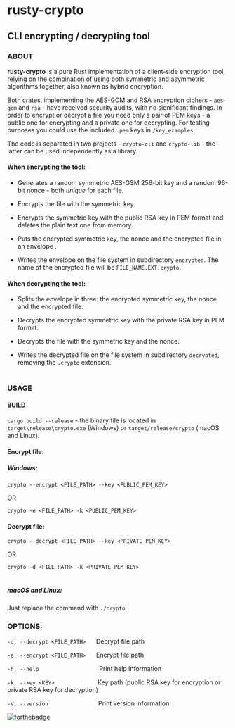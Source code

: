 # rusty-crypto
## CLI encrypting / decrypting tool

### ABOUT
**rusty-crypto** is a pure Rust implementation of a client-side encryption tool, 
relying on the combination of using both symmetric and asymmetric algorithms together, 
also known as hybrid encryption.

Both crates, implementing the AES-GCM and RSA encryption ciphers - `aes-gcm` and `rsa` - have received security audits, with no significant findings.
In order to encrypt or decrypt a file you need only a pair of PEM keys - a public one for encrypting and a private one for decrypting. 
For testing purposes you could use the included `.pem` keys in `/key_examples`.

The code is separated in two projects - `crypto-cli` and `crypto-lib` - the latter can be used independently as a library.


#### When encrypting the tool: 

- Generates a random symmetric AES-GSM 256-bit key and a random 96-bit nonce - both _unique_ for each file. 

- Encrypts the file with the symmetric key.

- Encrypts the symmetric key with the public RSA key in PEM format and deletes the plain text one from memory.

- Puts the encrypted symmetric key, the nonce and the encrypted file in an envelope .

- Writes the envelope on the file system in subdirectory `encrypted`. The name of the encrypted file will be `FILE_NAME.EXT.crypto`.

#### When decrypting the tool:

- Splits the envelope in three: the encrypted symmetric key, the nonce and the encrypted file.

- Decrypts the encrypted symmetric key with the private RSA key in PEM format.

- Decrypts the file with the symmetric key and the nonce.

- Writes the decrypted file on the file system in subdirectory `decrypted`, removing the `.crypto` extension.
  <br/><br/>

### USAGE

#### BUILD

`cargo build --release` - the binary file is located in `target\release\crypto.exe` (Windows) 
or `target/release/crypto` (macOS and Linux).

#### Encrypt file:

##### Windows:

`crypto --encrypt <FILE_PATH> --key <PUBLIC_PEM_KEY>`

OR

`crypto -e <FILE_PATH> -k <PUBLIC_PEM_KEY>`

#### Decrypt file:

`crypto --decrypt <FILE_PATH> --key <PRIVATE_PEM_KEY>`

OR

`crypto -d <FILE_PATH> -k <PRIVATE_PEM_KEY>`
<br/><br/>

##### macOS and Linux:

Just replace the command with `./crypto`

### OPTIONS:

`-d, --decrypt <FILE_PATH>`&nbsp;&nbsp;&nbsp;&nbsp;&nbsp;&nbsp;Decrypt file path

`-e, --encrypt <FILE_PATH>`&nbsp;&nbsp;&nbsp;&nbsp;&nbsp;&nbsp;Encrypt file path

`-h, --help`&nbsp;&nbsp;&nbsp;&nbsp;&nbsp;&nbsp;&nbsp;&nbsp;&nbsp;&nbsp;&nbsp;&nbsp;&nbsp;&nbsp;&nbsp;&nbsp;&nbsp;&nbsp;&nbsp;&nbsp;&nbsp;&nbsp;&nbsp;&nbsp;&nbsp;&nbsp;&nbsp;&nbsp;&nbsp;&nbsp;&nbsp;&nbsp;&nbsp;&nbsp;&nbsp;Print help information

`-k, --key <KEY>`&nbsp;&nbsp;&nbsp;&nbsp;&nbsp;&nbsp;&nbsp;&nbsp;&nbsp;&nbsp;&nbsp;&nbsp;&nbsp;&nbsp;&nbsp;&nbsp;&nbsp;&nbsp;&nbsp;&nbsp;&nbsp;&nbsp;&nbsp;&nbsp;&nbsp;Key path (public RSA key for encryption or private RSA key for decryption)

`-V, --version`&nbsp;&nbsp;&nbsp;&nbsp;&nbsp;&nbsp;&nbsp;&nbsp;&nbsp;&nbsp;&nbsp;&nbsp;&nbsp;&nbsp;&nbsp;&nbsp;&nbsp;&nbsp;&nbsp;&nbsp;&nbsp;&nbsp;&nbsp;&nbsp;&nbsp;&nbsp;&nbsp;&nbsp;&nbsp;Print version information

[![forthebadge](https://forthebadge.com/images/badges/made-with-rust.svg)](https://forthebadge.com)

